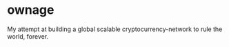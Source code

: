 # ownage
My attempt at building a global scalable cryptocurrency-network to rule the world, forever.

